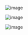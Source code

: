 
![image](https://github.com/RaahimSiddiqi/TopicModeling-based-TextClassification/assets/76508601/1e8319a0-25e6-49ba-9709-b729167a04c3)



![image](https://github.com/RaahimSiddiqi/TopicModeling-based-TextClassification/assets/76508601/c2fb6382-6a2b-4271-8e4b-75c0fefa6b25)



![image](https://github.com/RaahimSiddiqi/TopicModeling-based-TextClassification/assets/76508601/3ba66833-4ad1-46ac-849d-16978445c415)
